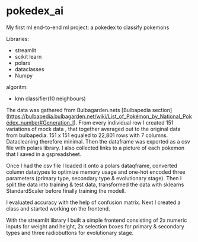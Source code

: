 # pokedex_ai
My first ml end-to-end ml project: a pokedex to classify pokemons

Libraries:
- streamlit
- scikit learn
- polars
- dataclasses
- Numpy

algoritm:
- knn classifier(10 neighbours)


The data was gathered from Bulbagarden.nets [Bulbapedia section] (https://bulbapedia.bulbagarden.net/wiki/List_of_Pokémon_by_National_Pokédex_number#Generation_I).
From every individual row I created 151 variations of mock data , that together averaged out to the original data from bulbapedia.
151 x 151 equaled to 22,801 rows with 7 columns. Datacleaning therefore minimal. Then the dataframe was exported as a csv file with polars library.
I also collected links to a picture of each pokemon that I saved in a gspreadsheet.

Once I had the csv file I loaded it onto a polars dataqframe, converted column datatypes to optimize memory usage and one-hot encoded three parameters (primary type, secondary type & evolutionary stage). Then I split the data into training & test data, transformed the data with sklearns StandardScaler before finally training the modell.

I evaluated accuracy with the help of confusion matrix.
Next I created a class and started working on the frontend.

With the streamlit library I built a simple frontend consisting of 2x numeric inputs for weight and height, 2x selection boxes for primary & secondary types and three radiobuttons for evolutionary stage.










